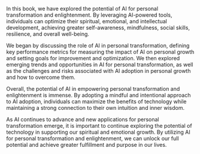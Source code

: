

In this book, we have explored the potential of AI for personal transformation and enlightenment. By leveraging AI-powered tools, individuals can optimize their spiritual, emotional, and intellectual development, achieving greater self-awareness, mindfulness, social skills, resilience, and overall well-being.

We began by discussing the role of AI in personal transformation, defining key performance metrics for measuring the impact of AI on personal growth and setting goals for improvement and optimization. We then explored emerging trends and opportunities in AI for personal transformation, as well as the challenges and risks associated with AI adoption in personal growth and how to overcome them.

Overall, the potential of AI in empowering personal transformation and enlightenment is immense. By adopting a mindful and intentional approach to AI adoption, individuals can maximize the benefits of technology while maintaining a strong connection to their own intuition and inner wisdom.

As AI continues to advance and new applications for personal transformation emerge, it is important to continue exploring the potential of technology in supporting our spiritual and emotional growth. By utilizing AI for personal transformation and enlightenment, we can unlock our full potential and achieve greater fulfillment and purpose in our lives.
